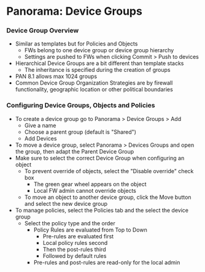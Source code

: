 # Panorama: Device Groups

### Device Group Overview
* Similar as templates but for Policies and Objects
  * FWs belong to one device group or device group hierarchy
  * Settings are pushed to FWs when clicking Commit > Push to devices
* Hierarchical Device Groups are a bit different than template stacks
  * The inheritance is specified during the creation of groups
* PAN 8.1 allows max 1024 groups
* Common Device Group Organization Strategies are by firewall functionality, geographic location or other political boundaries

### Configuring Device Groups, Objects and Policies
* To create a device group go to Panorama > Device Groups > Add
  * Give a name 
  * Choose a parent group (default is "Shared")
  * Add Devices
* To move a device group, select Panorama > Devices Groups and open the group, then adapt the Parent Device Group
* Make sure to select the correct Device Group when configuring an object
  * To prevent override of objects, select the "Disable override" check box
    * The green gear wheel appears on the object
    * Local FW admin cannot override objects
  * To move an object to another device group, click the Move button and select the new device group
* To manage policies, select the Policies tab and the select the device group
  * Select the policy type and the order
    * Policy Rules are evaluated from Top to Down
      * Pre-rules are evaluated first
      * Local policy rules second
      * Then the post-rules third 
      * Followed by default rules
    * Pre-rules and post-rules are read-only for the local admin
